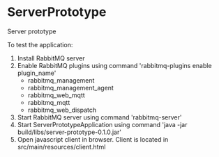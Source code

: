 # ServerPrototype
Server prototype

To test the application:

1. Install RabbitMQ server
2. Enable RabbitMQ plugins using command 'rabbitmq-plugins enable plugin_name'
    - rabbitmq_management
    - rabbitmq_management_agent
    - rabbitmq_web_mqtt
    - rabbitmq_mqtt
    - rabbitmq_web_dispatch
3. Start RabbitMQ server using command 'rabbitmq-server'
4. Start ServerPrototypeApplication using command 'java -jar build/libs/server-prototype-0.1.0.jar'
5. Open javascript client in browser. Client is located in src/main/resources/client.html
